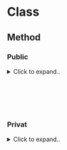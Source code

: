 


# Class

## Method

### Public

<details><summary>Click to expand..</summary>

Option1 - `ClassName.prototype` :

```typescript
describe('Patients', () => {
    let patientServiceSpy: MockInstance<PatientService['getPatients']>

    beforeEach(() => {
        patientServiceSpy = vi.spyOn(PatientService.prototype, 'getPatients')
    })

    it.only('should return a filtered list of patients when patientId is provided', async() => {
        // Assuming '1' is a patientId that might exist or return an empty list,
        // which is fine for testing the filter mechanism.
        const patientIdToFilter = '1' 
        const response = await testServer.apiClient.get<IPatientsResponse>(
            `${API_PATH}/patients?patientId=${patientIdToFilter}`
        )

        expect(patientServiceSpy).toHaveBeenCalledWith(false, { patientId: patientIdToFilter })
        
        expect(response.status).toBe(200)
        expect(response.data).toHaveProperty('success', true)
        expect(response.data).toHaveProperty('patients')
        expect(Array.isArray(response.data.patients)).toBe(true)
        // Further assertions could be added here if we know specific data about patient '1'
        // For example, if patient '1' exists, we could check:
        // if (response.data.patients.length > 0) {
        //   expect(response.data.patients[0]).toHaveProperty('PATNR', patientIdToFilter);
        // }
    })
})
```

</details>













<br><br>
<br><br>


### Privat

<details><summary>Click to expand..</summary>



**Wichtig:** Die `dot-notation` Regel muss in der ESLint-Konfiguration deaktiviert werden:

```javascript
// eslint.config.mjs
export default tseslint.config(
    // ... andere Konfigurationen

    // ===== ESLINT CORE RULES CUSTOMIZATION =====
    {
        rules: {
            // ... andere Regeln
            'dot-notation': 'off' // Disabled to allow bracket notation for private method testing
        }
    },

    // ===== ADDITIONAL TYPESCRIPT RULES =====
    {
        rules: {
            // ... andere Regeln
            '@typescript-eslint/dot-notation': 'off', // Disabled to allow bracket notation for private method testing
        }
    }
)
```

Option1 - `as keyof` (Statischer Import erforderlich) :

```typescript
import { describe, it, expect, vi, beforeEach, type MockedObject, type MockedFunction, MockInstance } from 'vitest'
// ✅ WICHTIG: Statischer Import der Service-Klasse erforderlich für 'as keyof'
import { DampsoftService } from '@/main/services/dampsoft/DampsoftService.ts'

describe('getOrCreateIndex()', () => {
    describe('✅ Positive Tests', () => {
        let createIndexAndWaitSpy: MockInstance

        const mockIndexModel: IndexModel = {
            name: TEST_DATA.indexName,
            dimension: TEST_DATA.dimension,
            metric: 'cosine',
            host: 'test-host',
            spec: { serverless: { cloud: TEST_DATA.cloudProvider, region: TEST_DATA.region } },
            status: { ready: true, state: 'Ready' },
            vectorType: 'float'
        }

        beforeEach(() => {
            createIndexAndWaitSpy = vi.spyOn(service, '_createIndexAndWait' as keyof PineconeService)
                .mockResolvedValue(mockIndexInstance)
        })

        // eslint-disable-next-line max-len
        it.only('sollte _createIndexAndWait aufrufen, wenn _describeIndex fehlschlägt (Index nicht vorhanden)', async() => {
            mockPineconeInstance.describeIndex
                .mockRejectedValueOnce(new Error('Index not found'))
                .mockResolvedValueOnce(mockIndexModel)

            const indexOptions = createTestIndexOptions()
            const result = await service.getOrCreateIndex(indexOptions)

            expect(createIndexAndWaitSpy).toHaveBeenCalledWith(indexOptions)
            expect(createIndexAndWaitSpy).toHaveBeenCalledTimes(1)
            expect(result).toBeDefined()
        })
    })
})
```

**Alternative für Edge-Cases: Runtime-Import mit erweiterten Typen**

Für Szenarien mit `vi.doMock()` oder anderen Runtime-Imports, wo kein statischer Import möglich ist:

```typescript
import { describe, it, expect, vi, beforeEach, type MockInstance } from 'vitest'

describe('DampsoftService', () => {
    // eslint-disable-next-line @typescript-eslint/naming-convention
    let DampsoftService: typeof import('@/main/services/dampsoft/DampsoftService.ts').DampsoftService
    let service: InstanceType<typeof DampsoftService>

    beforeEach(async() => {
        ;({ DampsoftService } = await import('@/main/services/dampsoft/DampsoftService.ts'))
        service = new DampsoftService()
    })

    describe('xxx', () => {
        let spyOnGetPrax: MockInstance

        beforeEach(() => {
                type ExtendedServiceType = InstanceType<typeof DampsoftService> & { 
                    // eslint-disable-next-line @typescript-eslint/naming-convention
                    _getPrax: () => string[] 
                }

                spyOnGetPrax = vi.spyOn<ExtendedServiceType, '_getPrax'>(
                    DampsoftService.prototype as ExtendedServiceType,
                    '_getPrax'
                ).mockReturnValue(['PRAX1', 'PRAX2'])
        })

        it('sollte private Methode korrekt mocken', () => {
            expect(spyOnGetPrax).toHaveBeenCalled()
        })
    })
})
```



For extended classes you may have to check this:

<details><summary>Click to expand..</summary>

# TypeScript `vi.spyOn()` Problem: Private Methoden in vererbten Klassen

## Problem-Zusammenfassung

**Fehler:** `Type '"_getPrax"' is not assignable to parameter of type "methodName1" | "methodName2" | ...`

## Warum funktioniert es in PineconeService, aber nicht in DampsoftService?

### ✅ **PineconeService (FUNKTIONIERT)**

```typescript
export class PineconeService {  // ← Keine Vererbung
    private async _createIndexAndWait() { ... }
}

// Test funktioniert:
vi.spyOn(service, '_createIndexAndWait' as keyof PineconeService)
```

**Grund:** Bei Klassen **ohne Vererbung** enthält `keyof ClassName` alle eigenen Members, einschließlich privater Methoden zur Compile-Zeit.

### ❌ **DampsoftService (FUNKTIONIERT NICHT)**

```typescript
export class DampsoftService extends PvsBasisService {  // ← Mit Vererbung
    private _getPrax() { ... }
}

// Test schlägt fehl:
vi.spyOn(service, '_getPrax' as keyof DampsoftService)  // ❌ Error
```

**Grund:** Bei **vererbten Klassen** wird `keyof DampsoftService` durch die **abstrakten public Methoden** der Basisklasse dominiert. Private Methoden der abgeleiteten Klasse sind **nicht** im `keyof`-Typ enthalten.

## TypeScript Verhalten Erklärung

### Vererbung beeinflusst `keyof`

```typescript
// PvsBasisService hat abstrakte public Methoden:
abstract class PvsBasisService {
    public abstract synchronizePatients(): Promise<...>
    public abstract getPvsPatients(): Promise<...>
    // ... weitere abstrakte Methoden
}

// DampsoftService erbt diese:
class DampsoftService extends PvsBasisService {
    private _getPrax() { ... }  // ← Diese Methode ist NICHT in keyof enthalten
}

// keyof DampsoftService = "synchronizePatients" | "getPvsPatients" | ...
// aber NICHT "_getPrax"
```

## Lösung: Intersection Type mit expliziter Typisierung

```typescript
// ✅ Korrekte Lösung:
spyOnGetPrax = vi.spyOn(
    // eslint-disable-next-line @typescript-eslint/naming-convention
    service as DampsoftService & { _getPrax: typeof service['_getPrax'] }, 
    '_getPrax'
).mockReturnValue(['PRAX1', 'PRAX2'])
```

### Was passiert hier:

1. **Intersection Type:** `DampsoftService & { _getPrax: ... }` erweitert den Typ
2. **Explizite Typisierung:** `typeof service['_getPrax']` sichert den korrekten Methodentyp
3. **ESLint Disable:** Umgeht Naming-Convention für private Member in Tests
4. **Bracket Notation:** `service['_getPrax']` umgeht die `keyof`-Beschränkung

## Regel für AI-Agents

**WENN** `vi.spyOn()` auf private Methoden fehlschlägt **UND** die Klasse erbt:
1. ✅ Verwende Intersection Type: `service as ClassName & { privateMethod: typeof service['privateMethod'] }`
2. ✅ Füge ESLint-Disable für naming-convention hinzu
3. ❌ Vermeide `as any` Typecasting
4. ❌ Mache private Methoden nicht public

**WENN** die Klasse **nicht erbt:**
- ✅ Standard `keyof ClassName` funktioniert normal

## Technischer Hintergrund

TypeScript's `keyof` Operator verhält sich bei Vererbung restriktiver, da er nur die **öffentlich zugänglichen Members** des kombinierten Typs (Basisklasse + abgeleitete Klasse) berücksichtigt. Private Methoden werden durch die Vererbungshierarchie "versteckt".
    
</details>
















<br><br>
<br><br>





Option2 - `prototype` :

```typescript
describe('prax', () => {
    let spyOnGetPrax: MockInstance

    beforeEach(() => {
        spyOnGetPrax = vi.spyOn(DampsoftService.prototype, '_getPrax').mockReturnValue(
            ['PRAX1', 'PRAX2']
        )
    })

    it('sollte Array-basierte DBF-Pfade basierend auf prax-Verzeichnissen initialisieren', () => {
        const service = new DampsoftService()
        expect(spyOnGetPrax).toHaveBeenCalledOnce()
        expect(service.befundDBPath[0]).toMatch(/.*\/DS\/daten\/PRAX\d+\/BEFUND\.DBF/)
        expect(service.hkpPlanDBPath[0]).toMatch(/.*\/DS\/daten\/PRAX\d+\/HKPPLAN\.DBF/)
        expect(service.psiDBPath[0]).toMatch(/.*\/DS\/daten\/PRAX\d+\/PSI\.DBF/)
        expect(service.rechnungDBPath[0]).toMatch(/.*\/DS\/daten\/PRAX\d+\/RECHNUNG\.DBF/)
    })
})
```

</details>




